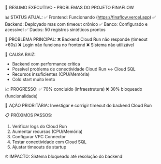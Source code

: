 
🎯 RESUMO EXECUTIVO - PROBLEMAS DO PROJETO FINAFLOW

📊 STATUS ATUAL:
✅ Frontend: Funcionando (https://finaflow.vercel.app)
✅ Backend: Deployado mas com timeout crônico
✅ Banco: Configurado e acessível
✅ Dados: 50 registros sintéticos prontos

🚨 PROBLEMA PRINCIPAL:
❌ Backend Cloud Run não responde (timeout >60s)
❌ Login não funciona no frontend
❌ Sistema não utilizável

🔧 CAUSA RAIZ:
- Backend com performance crítica
- Possível problema de conectividade Cloud Run ↔ Cloud SQL
- Recursos insuficientes (CPU/Memória)
- Cold start muito lento

📈 PROGRESSO:
✅ 70% concluído (infraestrutura)
❌ 30% bloqueado (funcionalidade)

🎯 AÇÃO PRIORITÁRIA:
Investigar e corrigir timeout do backend Cloud Run

📋 PRÓXIMOS PASSOS:
1. Verificar logs do Cloud Run
2. Aumentar recursos (CPU/Memória)
3. Configurar VPC Connector
4. Testar conectividade com Cloud SQL
5. Ajustar timeouts de startup

⏰ IMPACTO:
Sistema bloqueado até resolução do backend

